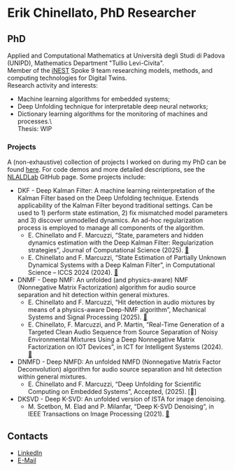# Erik Chinellato, PhD Researcher

## PhD 
Applied and Computational Mathematics at Università degli Studi di Padova (UNIPD), Mathematics Department "Tullio Levi-Civita".\
Member of the [iNEST](https://www.consorzioinest.it/#inest) Spoke 9 team researching models, methods, and computing technologies for Digital Twins.\
Research activity and interests:
- Machine learning algorithms for embedded systems;
- Deep Unfolding technique for interpretable deep neural networks;
- Dictionary learning algorithms for the monitoring of machines and processes.\  
Thesis: WIP
 
### Projects
A (non-exhaustive) collection of projects I worked on during my PhD can be found [here](https://github.com/ErikChinellato/PhD). For code demos and more detailed descriptions, see the [NLALDLab](https://github.com/NLALDlab) GitHub page. Some projects include:
- DKF - Deep Kalman Filter: A machine learning reinterpretation of the Kalman Filter based on the Deep Unfolding technique. Extends applicability of the Kalman Filter beyond traditional settings. Can be used to 1) perform state estimation, 2) fix mismatched model parameters and 3) discover unmodelled dynamics. An ad-hoc regularization process is employed to manage all components of the algorithm.
  - E. Chinellato and F. Marcuzzi, “State, parameters and hidden dynamics estimation with the Deep Kalman Filter: Regularization strategies”, Journal of Computational Science (2025). [🔗](https://doi.org/10.1016/j.jocs.2025.102569)
  - E. Chinellato and F. Marcuzzi, “State Estimation of Partially Unknown Dynamical Systems with a Deep Kalman Filter”, in Computational Science – ICCS 2024 (2024). [🔗](https://doi.org/10.1007/978-3-031-63775-9_22)
- DNMF - Deep NMF: An unfolded (and physics-aware) NMF (Nonnegative Matrix Factorization) algorithm for audio source separation and hit detection within general mixtures.
  - E. Chinellato and F. Marcuzzi, “Hit detection in audio mixtures by means of a physics-aware Deep-NMF algorithm”, Mechanical Systems and Signal Processing (2025). [🔗](https://doi.org/10.1016/j.ymssp.2024.112162)
  - E. Chinellato, F. Marcuzzi, and P. Martin, “Real-Time Generation of a Targeted Clean Audio Sequence from Source Separation of Noisy Environmental Mixtures Using a Deep Nonnegative Matrix Factorization on IOT Devices”, in ICT for Intelligent Systems (2024). [🔗](https://doi.org/10.1007/978-981-97-5810-4_23)
- DNMFD - Deep NMFD: An unfolded NMFD (Nonnegative Matrix Factor Deconvolution) algorithm for audio source separation and hit detection within general mixtures.
  - E. Chinellato and F. Marcuzzi, “Deep Unfolding for Scientific Computing on Embedded Systems”, Accepted, (2025). [🔗]
- DKSVD - Deep K-SVD: An unfolded version of ISTA for image denoising.
  - M. Scetbon, M. Elad and P. Milanfar, “Deep K-SVD Denoising“, in IEEE Transactions on Image Processing (2021). [🔗](https://doi.org/10.1109/TIP.2021.3090531)

## Contacts
- [LinkedIn](www.linkedin.com/in/erik-chinellato-200757357)
- [E-Mail](mailto:chinellato.erik@gmail.com)


